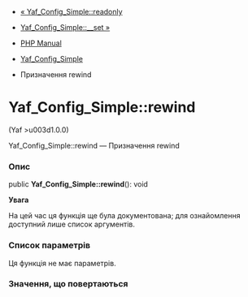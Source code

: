 - [« Yaf_Config_Simple::readonly](yaf-config-simple.readonly.md)
- [Yaf_Config_Simple::\_\_set »](yaf-config-simple.set.md)

- [PHP Manual](index.md)
- [Yaf_Config_Simple](class.yaf-config-simple.md)
- Призначення rewind

# Yaf_Config_Simple::rewind

(Yaf \>u003d1.0.0)

Yaf_Config_Simple::rewind — Призначення rewind

### Опис

public **Yaf_Config_Simple::rewind**(): void

**Увага**

На цей час ця функція ще була документована; для
ознайомлення доступний лише список аргументів.

### Список параметрів

Ця функція не має параметрів.

### Значення, що повертаються
